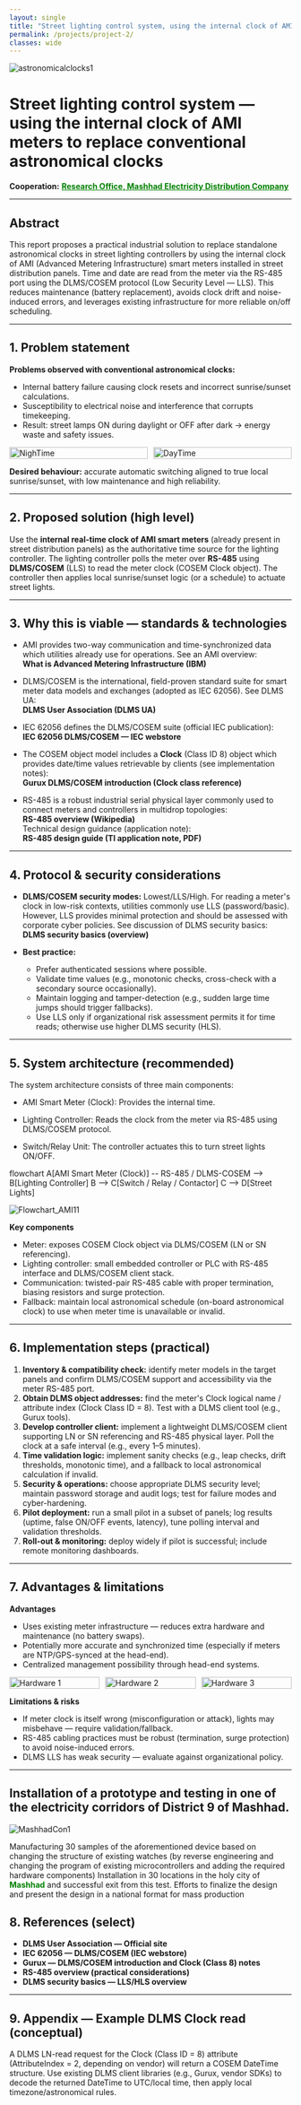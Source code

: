 ```yaml
---
layout: single
title: "Street lighting control system, using the internal clock of AMI meters to replace conventional astronomical clocks"
permalink: /projects/project-2/
classes: wide
---
```


![astronomicalclocks1](/assets/Projectsimages/StreetLight/astronomicalclocks.png)

# Street lighting control system — using the internal clock of AMI meters to replace conventional astronomical clocks

**Cooperation:** <a href="https://research.meedc.ir/" style="text-decoration:underline; color:green;" target="_blank"><strong>Research Office, Mashhad Electricity Distribution Company</strong></a>

---

## Abstract
This report proposes a practical industrial solution to replace standalone astronomical clocks in street lighting controllers by using the internal clock of AMI (Advanced Metering Infrastructure) smart meters installed in street distribution panels. Time and date are read from the meter via the RS-485 port using the DLMS/COSEM protocol (Low Security Level — LLS). This reduces maintenance (battery replacement), avoids clock drift and noise-induced errors, and leverages existing infrastructure for more reliable on/off scheduling.


---

## 1. Problem statement

**Problems observed with conventional astronomical clocks:**
- Internal battery failure causing clock resets and incorrect sunrise/sunset calculations.  
- Susceptibility to electrical noise and interference that corrupts timekeeping.  
- Result: street lamps ON during daylight or OFF after dark → energy waste and safety issues.

<div style="display: flex; justify-content: space-between; align-items: center; gap: 10px;">
  <div style="flex: 1;">
    <img src="/assets/Projectsimages/StreetLight/NighTime.png" alt="NighTime" style="width: 100%; height: auto;">
  </div>
  <div style="flex: 1;">
    <img src="/assets/Projectsimages/StreetLight/DayTime.png" alt="DayTime" style="width: 100%; height: auto;">
  </div>
</div>

**Desired behaviour:** accurate automatic switching aligned to true local sunrise/sunset, with low maintenance and high reliability.

---

## 2. Proposed solution (high level)

Use the **internal real-time clock of AMI smart meters** (already present in street distribution panels) as the authoritative time source for the lighting controller. The lighting controller polls the meter over **RS-485** using **DLMS/COSEM** (LLS) to read the meter clock (COSEM Clock object). The controller then applies local sunrise/sunset logic (or a schedule) to actuate street lights.

---

## 3. Why this is viable — standards & technologies

- AMI provides two-way communication and time-synchronized data which utilities already use for operations. See an AMI overview:  
  <a href="https://www.ibm.com/think/topics/advanced-metering-infrastructure" style="text-decoration:none; color:inherit;" target="_blank"><strong>What is Advanced Metering Infrastructure (IBM)</strong></a>

- DLMS/COSEM is the international, field-proven standard suite for smart meter data models and exchanges (adopted as IEC 62056). See DLMS UA:  
  <a href="https://www.dlms.com/" style="text-decoration:none; color:inherit;" target="_blank"><strong>DLMS User Association (DLMS UA)</strong></a>

- IEC 62056 defines the DLMS/COSEM suite (official IEC publication):  
  <a href="https://webstore.iec.ch/en/publication/71751" style="text-decoration:none; color:inherit;" target="_blank"><strong>IEC 62056 DLMS/COSEM — IEC webstore</strong></a>

- The COSEM object model includes a **Clock** (Class ID 8) object which provides date/time values retrievable by clients (see implementation notes):  
  <a href="https://www.gurux.fi/DLMSIntro" style="text-decoration:none; color:inherit;" target="_blank"><strong>Gurux DLMS/COSEM introduction (Clock class reference)</strong></a>

- RS-485 is a robust industrial serial physical layer commonly used to connect meters and controllers in multidrop topologies:  
  <a href="https://en.wikipedia.org/wiki/RS-485" style="text-decoration:none; color:inherit;" target="_blank"><strong>RS-485 overview (Wikipedia)</strong></a>  
  Technical design guidance (application note):  
  <a href="https://www.ti.com/lit/pdf/slla272" style="text-decoration:none; color:inherit;" target="_blank"><strong>RS-485 design guide (TI application note, PDF)</strong></a>

---

## 4. Protocol & security considerations

- **DLMS/COSEM security modes:** Lowest/LLS/High. For reading a meter's clock in low-risk contexts, utilities commonly use LLS (password/basic). However, LLS provides minimal protection and should be assessed with corporate cyber policies. See discussion of DLMS security basics:  
  <a href="https://icube.ch/Security/security1.html" style="text-decoration:none; color:inherit;" target="_blank"><strong>DLMS security basics (overview)</strong></a>

- **Best practice:**  
  - Prefer authenticated sessions where possible.  
  - Validate time values (e.g., monotonic checks, cross-check with a secondary source occasionally).  
  - Maintain logging and tamper-detection (e.g., sudden large time jumps should trigger fallbacks).  
  - Use LLS only if organizational risk assessment permits it for time reads; otherwise use higher DLMS security (HLS).

---

## 5. System architecture (recommended)

The system architecture consists of three main components:

  - AMI Smart Meter (Clock): Provides the internal time.

  - Lighting Controller: Reads the clock from the meter via RS-485 using DLMS/COSEM protocol.

  - Switch/Relay Unit: The controller actuates this to turn street lights ON/OFF.

flowchart 
    A[AMI Smart Meter (Clock)] -- RS-485 / DLMS-COSEM --> B[Lighting Controller]
    B --> C[Switch / Relay / Contactor]
    C --> D[Street Lights]

![Flowchart_AMI11](/assets/Projectsimages/StreetLight/Flowchart_AMI1.png)


**Key components**
- Meter: exposes COSEM Clock object via DLMS/COSEM (LN or SN referencing).  
- Lighting controller: small embedded controller or PLC with RS-485 interface and DLMS/COSEM client stack.  
- Communication: twisted-pair RS-485 cable with proper termination, biasing resistors and surge protection.  
- Fallback: maintain local astronomical schedule (on-board astronomical clock) to use when meter time is unavailable or invalid.

---

## 6. Implementation steps (practical)

1. **Inventory & compatibility check:** identify meter models in the target panels and confirm DLMS/COSEM support and accessibility via the meter RS-485 port.  
2. **Obtain DLMS object addresses:** find the meter's Clock logical name / attribute index (Clock Class ID = 8). Test with a DLMS client tool (e.g., Gurux tools).  
3. **Develop controller client:** implement a lightweight DLMS/COSEM client supporting LN or SN referencing and RS-485 physical layer. Poll the clock at a safe interval (e.g., every 1–5 minutes).  
4. **Time validation logic:** implement sanity checks (e.g., leap checks, drift thresholds, monotonic time), and a fallback to local astronomical calculation if invalid.  
5. **Security & operations:** choose appropriate DLMS security level; maintain password storage and audit logs; test for failure modes and cyber-hardening.  
6. **Pilot deployment:** run a small pilot in a subset of panels; log results (uptime, false ON/OFF events, latency), tune polling interval and validation thresholds.  
7. **Roll-out & monitoring:** deploy widely if pilot is successful; include remote monitoring dashboards.

---

## 7. Advantages & limitations

**Advantages**
- Uses existing meter infrastructure — reduces extra hardware and maintenance (no battery swaps).  
- Potentially more accurate and synchronized time (especially if meters are NTP/GPS-synced at the head-end).  
- Centralized management possibility through head-end systems.

<div style="display: flex; justify-content: space-between; align-items: center; gap: 10px;">
  <div style="flex: 1;">
    <img src="/assets/Projectsimages/StreetLight/Hardware1.png" alt="Hardware 1" style="width: 100%; height: auto;">
  </div>
  <div style="flex: 1;">
    <img src="/assets/Projectsimages/StreetLight/Hardware2.png" alt="Hardware 2" style="width: 100%; height: auto;">
  </div>
  <div style="flex: 1;">
    <img src="/assets/Projectsimages/StreetLight/Hardware3.png" alt="Hardware 3" style="width: 100%; height: auto;">
  </div>
</div>




**Limitations & risks**
- If meter clock is itself wrong (misconfiguration or attack), lights may misbehave — require validation/fallback.  
- RS-485 cabling practices must be robust (termination, surge protection) to avoid noise-induced errors.  
- DLMS LLS has weak security — evaluate against organizational policy.

---

## Installation of a prototype and testing in one of the electricity corridors of District 9 of <a href="https://en.wikipedia.org/wiki/Mashhad" style="text-decoration:none; color:inherit;" target="_blank"><strong>Mashhad</strong></a>.

![MashhadCon1](/assets/Projectsimages/StreetLight/MashhadCon.png)

Manufacturing 30 samples of the aforementioned device based on changing the structure of existing watches (by reverse engineering and changing the program of existing microcontrollers and adding the required hardware components) Installation in 30 locations in the holy city of <a href="https://en.wikipedia.org/wiki/Mashhad" style="text-decoration:none; color:green;" target="_blank"><strong>Mashhad</strong></a> and successful exit from this test.
Efforts to finalize the design and present the design in a national format for mass production


## 8. References (select)

- <a href="https://www.dlms.com/" style="text-decoration:none; color:inherit;" target="_blank"><strong>DLMS User Association — Official site</strong></a>  
- <a href="https://webstore.iec.ch/en/publication/71751" style="text-decoration:none; color:inherit;" target="_blank"><strong>IEC 62056 — DLMS/COSEM (IEC webstore)</strong></a>  
- <a href="https://www.gurux.fi/DLMSIntro" style="text-decoration:none; color:inherit;" target="_blank"><strong>Gurux — DLMS/COSEM introduction and Clock (Class 8) notes</strong></a>  
- <a href="https://en.wikipedia.org/wiki/RS-485" style="text-decoration:none; color:inherit;" target="_blank"><strong>RS-485 overview (practical considerations)</strong></a>  
- <a href="https://icube.ch/Security/security1.html" style="text-decoration:none; color:inherit;" target="_blank"><strong>DLMS security basics — LLS/HLS overview</strong></a>

---

## 9. Appendix — Example DLMS Clock read (conceptual)

A DLMS LN-read request for the Clock (Class ID = 8) attribute (AttributeIndex = 2, depending on vendor) will return a COSEM DateTime structure. Use existing DLMS client libraries (e.g., Gurux, vendor SDKs) to decode the returned DateTime to UTC/local time, then apply local timezone/astronomical rules.

